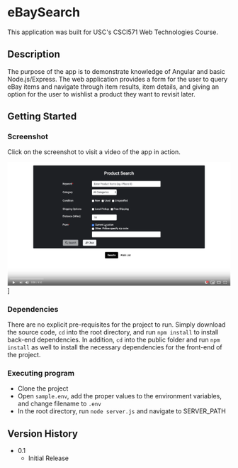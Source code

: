 # eBaySearch

This application was built for USC's CSCI571 Web Technologies Course.

## Description

The purpose of the app is to demonstrate knowledge of Angular and basic Node.js/Express. The web application provides a form for the user to query eBay items and navigate through item results, item details, and giving an option for the user to wishlist a product they want to revisit later.

## Getting Started

### Screenshot

Click on the screenshot to visit a video of the app in action.

[![VIDEO](screenshot/eBaySearch.png)](https://www.youtube.com/watch?v=5nNjz_Cux9w&t=53s)]

### Dependencies

There are no explicit pre-requisites for the project to run. Simply download the source code, `cd` into the root directory, and run `npm install` to install back-end dependencies. In addition, `cd` into the public folder and run `npm install` as well to install the necessary dependencies for the front-end of the project.

### Executing program

* Clone the project
* Open `sample.env`, add the proper values to the environment variables, and change filename to `.env`
* In the root directory, run `node server.js` and navigate to SERVER_PATH

## Version History

* 0.1
    * Initial Release
